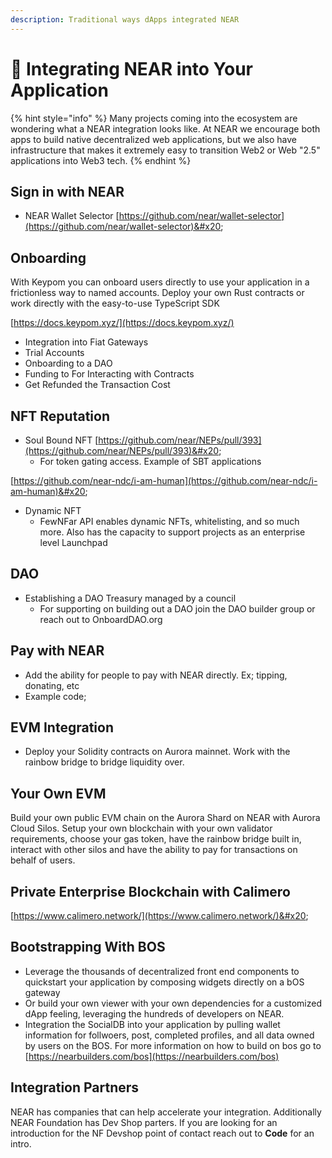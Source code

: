 ```yaml
---
description: Traditional ways dApps integrated NEAR
---
```


# 🤝 Integrating NEAR into Your Application

{% hint style="info" %}
Many projects coming into the ecosystem are wondering what a NEAR integration looks like. At NEAR we encourage both apps to build native decentralized web applications, but we also have infrastructure that makes it extremely easy to transition Web2 or Web "2.5" applications into Web3 tech.
{% endhint %}

## Sign in with NEAR

* NEAR Wallet Selector [https://github.com/near/wallet-selector](https://github.com/near/wallet-selector)&#x20;

## Onboarding

With Keypom you can onboard users directly to use your application in a frictionless way to named accounts. Deploy your own Rust contracts or work directly with the easy-to-use TypeScript SDK

[https://docs.keypom.xyz/](https://docs.keypom.xyz/)

* Integration into Fiat Gateways
* Trial Accounts
* Onboarding to a DAO
* Funding to For Interacting with Contracts
* Get Refunded the Transaction Cost&#x20;



## NFT Reputation

* Soul Bound NFT [https://github.com/near/NEPs/pull/393](https://github.com/near/NEPs/pull/393)&#x20;
  * For token gating access. Example of SBT applications&#x20;

[https://github.com/near-ndc/i-am-human](https://github.com/near-ndc/i-am-human)&#x20;

* Dynamic NFT
  * FewNFar API enables dynamic NFTs, whitelisting, and so much more. Also has the capacity to support projects as an enterprise level Launchpad



## DAO

* Establishing a DAO Treasury  managed by a council&#x20;
  * For supporting on building out a DAO join the DAO builder group or reach out to OnboardDAO.org&#x20;

## Pay with NEAR

* Add the ability for people to pay with NEAR directly. Ex; tipping, donating, etc
* Example code;

## EVM Integration

* Deploy your Solidity contracts on Aurora mainnet. Work with the rainbow bridge to bridge liquidity over.&#x20;

## Your Own EVM

Build your own public EVM chain on the Aurora Shard on NEAR with Aurora Cloud Silos. Setup your own blockchain with your own validator requirements, choose your gas token, have the rainbow bridge built in, interact with other silos and have the ability to pay for transactions on behalf of users.



## Private Enterprise Blockchain with Calimero

[https://www.calimero.network/](https://www.calimero.network/)&#x20;

## Bootstrapping With BOS

* Leverage the thousands of decentralized front end components to quickstart your application by composing widgets directly on a bOS gateway&#x20;
* Or build your own viewer with your own dependencies for a customized dApp feeling, leveraging the hundreds of developers on NEAR.&#x20;
* Integration the SocialDB into your application by pulling wallet information for follwoers, post, completed profiles, and all data owned by users on the BOS. For more information on how to build on bos go to [https://nearbuilders.com/bos](https://nearbuilders.com/bos)

## Integration Partners

NEAR has companies that can help accelerate your integration. Additionally NEAR Foundation has Dev Shop parters. If you are looking for an introduction for the NF Devshop point of contact reach out to **Code** for an intro.
